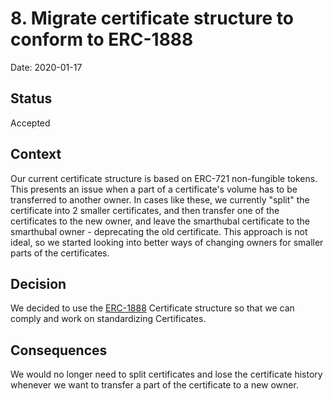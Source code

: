 # 8. Migrate certificate structure to conform to ERC-1888

Date: 2020-01-17

## Status

Accepted

## Context

Our current certificate structure is based on ERC-721 non-fungible tokens. This presents an issue when a part of a certificate's volume has to be transferred to another owner.
In cases like these, we currently "split" the certificate into 2 smaller certificates, and then transfer one of the certificates to the new owner, and leave the smarthubal certificate to the smarthubal owner - deprecating the old certificate.
This approach is not ideal, so we started looking into better ways of changing owners for smaller parts of the certificates.

## Decision

We decided to use the [ERC-1888](https://github.com/ethereum/EIPs/issues/1888) Certificate structure so that we can comply and work on standardizing Certificates.

## Consequences

We would no longer need to split certificates and lose the certificate history whenever we want to transfer a part of the certificate to a new owner.
